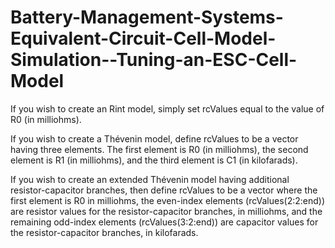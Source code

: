 # Battery-Management-Systems-Equivalent-Circuit-Cell-Model-Simulation--Tuning-an-ESC-Cell-Model

If you wish to create an Rint model, simply set rcValues equal to the value of R0 (in milliohms).

If you wish to create a Thévenin model, define rcValues to be a vector having three elements. The first element is R0 (in milliohms),
the second element is R1 (in milliohms), and the third element is C1 (in kilofarads).

If you wish to create an extended Thévenin model having additional resistor-capacitor branches, then define rcValues to 
be a vector where the first element is R0 in milliohms, the even-index elements (rcValues(2:2:end)) are resistor values for
the resistor-capacitor branches, in milliohms, and the remaining odd-index elements (rcValues(3:2:end)) are capacitor values for
the resistor-capacitor branches, in kilofarads.
